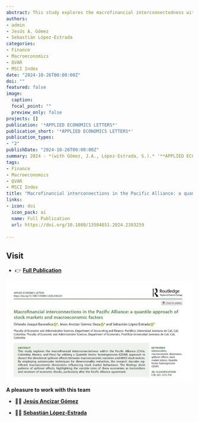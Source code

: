 ```yaml
---
abstract: This study explores the macrofinancial interconnectedness within the Pacific Alliance (Chile, Colombia, Mexico, and Peru) by utilizing a Quantile Vector Autoregression (QVAR) approach to dissect the directional spillover effects between macroeconomic variables and MSCI stock indices. By employing autoencoder techniques for dimensionality reduction, the research decodes significant macroeconomic dimensions influencing stock market behaviours. The findings show patterns of spillover effects, highlighting the variable roles of these economies as transmitters and receivers of economic shocks, particularly after the Pacific Alliance agreement.
authors:
- admin
- Jesús A. Gómez
- Sebastián López-Estrada
categories:
- Finance
- Macroeconomics
- QVAR
- MSCI Index
date: "2024-10-26T00:00:00Z"
doi: ""
featured: false
image:
  caption: 
  focal_point: ""
  preview_only: false
projects: []
publication: '*APPLIED ECONOMICS LETTERS*'
publication_short: '*APPLIED ECONOMICS LETTERS*'
publication_types:
- "2"
publishDate: "2024-10-26T00:00:00Z"
summary: 2024 - *(with Gómez, J.A., López-Estrada, S.).* '**APPLIED ECONOMICS LETTERS**'
tags:
- Finance
- Macroeconomics
- QVAR
- MSCI Index
title: "Macrofinancial interconnections in the Pacific Alliance: a quantile approach of stock markets and macroeconomic factors"
links:
- icon: doi
  icon_pack: ai
  name: Full Publication
  url: https://doi.org/10.1080/13504851.2024.2383259

---
```




## Visit

- 👉 [**Full Publication**](https://doi.org/10.1080/13504851.2024.2383259)


![image info](./imagen1.jpg)



**A pleasure to work with this team**

- 👨‍🏫 [**Jesús Ancizar Gómez**](https://www.javerianacali.edu.co/profesores/jesus-ancizar-gomez-daza)

- 👨‍🏫 [**Sebastián López-Estrada**](https://www.javerianacali.edu.co/profesores/sebastian-lopez-estrada)


